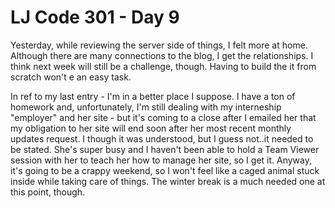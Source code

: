 # LJ Code 301 - Day 9

Yesterday, while reviewing the server side of things, I felt more at home. Although there are many connections to the blog, I get the relationships. I think next week will still be a challenge, though. Having to build the it from scratch won't e an easy task.

In ref to my last entry - I'm in a better place I suppose. I have a ton of homework and, unfortunately, I'm still dealing with my interneship "employer" and her site - but it's coming to a close after I emailed her that my obligation to her site will end soon after her most recent monthly updates request. I though it was understood, but I guess not..it needed to be stated. She's super busy and I haven't been able to hold a Team Viewer session with her to teach her how to manage her site, so I get it. Anyway, it's going to be a crappy weekend, so I won't feel like a caged animal stuck inside while taking care of things. The winter break is a much needed one at this point, though.
